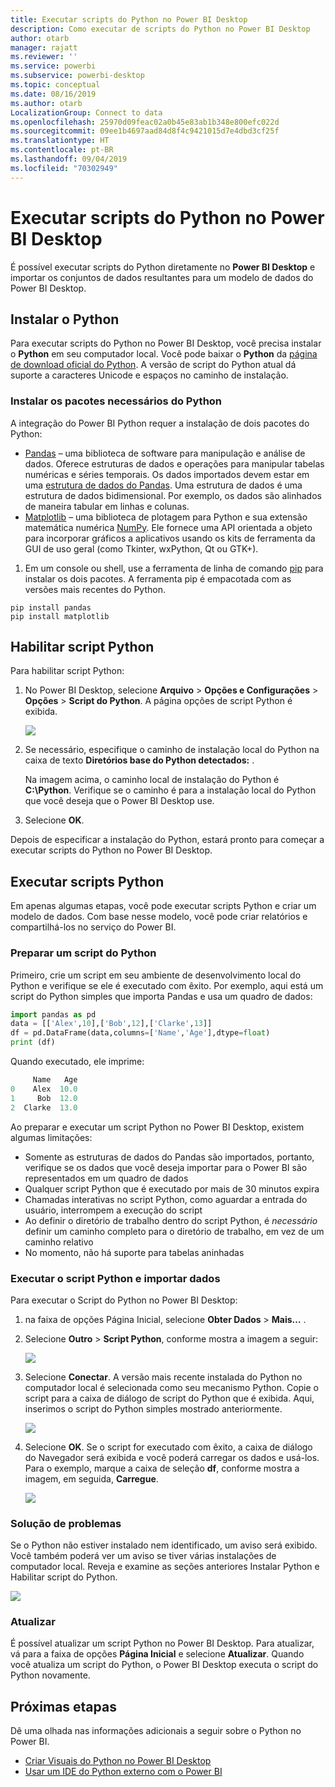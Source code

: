 ```yaml
---
title: Executar scripts do Python no Power BI Desktop
description: Como executar de scripts do Python no Power BI Desktop
author: otarb
manager: rajatt
ms.reviewer: ''
ms.service: powerbi
ms.subservice: powerbi-desktop
ms.topic: conceptual
ms.date: 08/16/2019
ms.author: otarb
LocalizationGroup: Connect to data
ms.openlocfilehash: 25970d09feac02a0b45e83ab1b348e800efc022d
ms.sourcegitcommit: 09ee1b4697aad84d8f4c9421015d7e4dbd3cf25f
ms.translationtype: HT
ms.contentlocale: pt-BR
ms.lasthandoff: 09/04/2019
ms.locfileid: "70302949"
---
```

# <a name="run-python-scripts-in-power-bi-desktop"></a>Executar scripts do Python no Power BI Desktop

É possível executar scripts do Python diretamente no **Power BI Desktop** e importar os conjuntos de dados resultantes para um modelo de dados do Power BI Desktop.

## <a name="install-python"></a>Instalar o Python

Para executar scripts do Python no Power BI Desktop, você precisa instalar o **Python** em seu computador local. Você pode baixar o **Python** da [página de download oficial do Python](https://www.python.org/). A versão de script do Python atual dá suporte a caracteres Unicode e espaços no caminho de instalação.

### <a name="install-required-python-packages"></a>Instalar os pacotes necessários do Python

A integração do Power BI Python requer a instalação de dois pacotes do Python:

- [Pandas](https://pandas.pydata.org/) – uma biblioteca de software para manipulação e análise de dados. Oferece estruturas de dados e operações para manipular tabelas numéricas e séries temporais. Os dados importados devem estar em uma [estrutura de dados do Pandas](https://www.tutorialspoint.com/python_pandas/python_pandas_dataframe.htm). Uma estrutura de dados é uma estrutura de dados bidimensional. Por exemplo, os dados são alinhados de maneira tabular em linhas e colunas.
- [Matplotlib](https://matplotlib.org/) – uma biblioteca de plotagem para Python e sua extensão matemática numérica [NumPy](https://www.numpy.org/). Ele fornece uma API orientada a objeto para incorporar gráficos a aplicativos usando os kits de ferramenta da GUI de uso geral (como Tkinter, wxPython, Qt ou GTK+).

1. Em um console ou shell, use a ferramenta de linha de comando [pip](https://pip.pypa.io/en/stable/) para instalar os dois pacotes. A ferramenta pip é empacotada com as versões mais recentes do Python.

```CMD
pip install pandas
pip install matplotlib
```

## <a name="enable-python-scripting"></a>Habilitar script Python

Para habilitar script Python:

1. No Power BI Desktop, selecione **Arquivo** > **Opções e Configurações** > **Opções** > **Script do Python**. A página opções de script Python é exibida.

   ![](media/desktop-python-scripts/python-scripts-7.png)

1. Se necessário, especifique o caminho de instalação local do Python na caixa de texto **Diretórios base do Python detectados:** . 

   Na imagem acima, o caminho local de instalação do Python é **C:\Python**. Verifique se o caminho é para a instalação local do Python que você deseja que o Power BI Desktop use.

1. Selecione **OK**.

Depois de especificar a instalação do Python, estará pronto para começar a executar scripts do Python no Power BI Desktop.

## <a name="run-python-scripts"></a>Executar scripts Python

Em apenas algumas etapas, você pode executar scripts Python e criar um modelo de dados. Com base nesse modelo, você pode criar relatórios e compartilhá-los no serviço do Power BI.

### <a name="prepare-a-python-script"></a>Preparar um script do Python
Primeiro, crie um script em seu ambiente de desenvolvimento local do Python e verifique se ele é executado com êxito. Por exemplo, aqui está um script do Python simples que importa Pandas e usa um quadro de dados:

```python
import pandas as pd
data = [['Alex',10],['Bob',12],['Clarke',13]]
df = pd.DataFrame(data,columns=['Name','Age'],dtype=float)
print (df)
```
Quando executado, ele imprime:

```python
     Name   Age
0    Alex  10.0
1     Bob  12.0
2  Clarke  13.0
```

Ao preparar e executar um script Python no Power BI Desktop, existem algumas limitações:

* Somente as estruturas de dados do Pandas são importados, portanto, verifique se os dados que você deseja importar para o Power BI são representados em um quadro de dados
* Qualquer script Python que é executado por mais de 30 minutos expira
* Chamadas interativas no script Python, como aguardar a entrada do usuário, interrompem a execução do script
* Ao definir o diretório de trabalho dentro do script Python, é *necessário* definir um caminho completo para o diretório de trabalho, em vez de um caminho relativo
* No momento, não há suporte para tabelas aninhadas 

### <a name="run-your-python-script-and-import-data"></a>Executar o script Python e importar dados

Para executar o Script do Python no Power BI Desktop:

1. na faixa de opções Página Inicial, selecione **Obter Dados** > **Mais…** .
   
1. Selecione **Outro** > **Script Python**, conforme mostra a imagem a seguir:

   ![](media/desktop-python-scripts/python-scripts-1.png)
   
1. Selecione **Conectar**. A versão mais recente instalada do Python no computador local é selecionada como seu mecanismo Python. Copie o script para a caixa de diálogo de script do Python que é exibida. Aqui, inserimos o script do Python simples mostrado anteriormente.

   ![](media/desktop-python-scripts/python-scripts-6.png)

1. Selecione **OK**. Se o script for executado com êxito, a caixa de diálogo do Navegador será exibida e você poderá carregar os dados e usá-los. Para o exemplo, marque a caixa de seleção **df**, conforme mostra a imagem, em seguida, **Carregue**.

   ![](media/desktop-python-scripts/python-scripts-5.png) 

### <a name="troubleshooting"></a>Solução de problemas

Se o Python não estiver instalado nem identificado, um aviso será exibido. Você também poderá ver um aviso se tiver várias instalações de computador local. Reveja e examine as seções anteriores Instalar Python e Habilitar script do Python.

![](media/desktop-python-scripts/python-scripts-3.png)

### <a name="refresh"></a>Atualizar

É possível atualizar um script Python no Power BI Desktop. Para atualizar, vá para a faixa de opções **Página Inicial** e selecione **Atualizar**. Quando você atualiza um script do Python, o Power BI Desktop executa o script do Python novamente.

## <a name="next-steps"></a>Próximas etapas

Dê uma olhada nas informações adicionais a seguir sobre o Python no Power BI.

* [Criar Visuais do Python no Power BI Desktop](desktop-python-visuals.md)
* [Usar um IDE do Python externo com o Power BI](desktop-python-ide.md)
